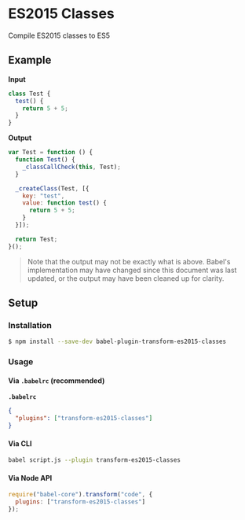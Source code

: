 # ES2015 Classes

Compile ES2015 classes to ES5

## Example

**Input**

```js
class Test {
  test() {
    return 5 + 5;
  }
}
```

**Output**

```js
var Test = function () {
  function Test() {
    _classCallCheck(this, Test);
  }

  _createClass(Test, [{
    key: "test",
    value: function test() {
      return 5 + 5;
    }
  }]);

  return Test;
}();
```

> Note that the output may not be exactly what is above. Babel's implementation
> may have changed since this document was last updated, or the output may have
> been cleaned up for clarity.

## Setup

### Installation

```sh
$ npm install --save-dev babel-plugin-transform-es2015-classes
```

### Usage

#### Via `.babelrc` (recommended)

**`.babelrc`**

```json
{
  "plugins": ["transform-es2015-classes"]
}
```

#### Via CLI

```sh
babel script.js --plugin transform-es2015-classes
```

#### Via Node API

```js
require("babel-core").transform("code", {
  plugins: ["transform-es2015-classes"]
});
```
